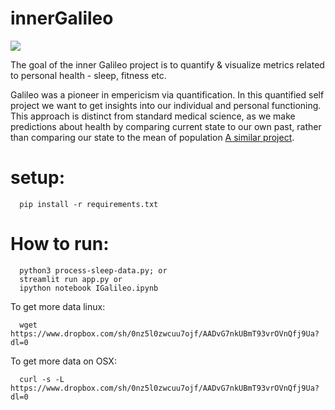 # innerGalileo
![](https://travis-ci.org/fun-zoological-computing/innerGalileo.svg?branch=master)

The goal of the inner Galileo project is to quantify & visualize metrics related to personal health - sleep, fitness etc. 

Galileo was a pioneer in empericism via quantification. In this quantified self project we want to get insights into our individual and personal functioning.
This approach is distinct from standard medical science, as we make predictions about health by comparing current state to our own past, rather than comparing our state to the mean of population 
[A similar project](https://pdfs.semanticscholar.org/8e32/64552e108d96e9b9fb95b9795bac989f5052.pdf).

# setup:
```
  pip install -r requirements.txt
```
# How to run: 
```
  python3 process-sleep-data.py; or
  streamlit run app.py or
  ipython notebook IGalileo.ipynb
```


To get more data linux:
``` 
  wget https://www.dropbox.com/sh/0nz5l0zwcuu7ojf/AADvG7nkUBmT93vrOVnQfj9Ua?dl=0
```
To get more data on OSX:
```
  curl -s -L https://www.dropbox.com/sh/0nz5l0zwcuu7ojf/AADvG7nkUBmT93vrOVnQfj9Ua?dl=0
```

